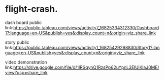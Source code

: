# flight-crash.

dash board public link:https://public.tableau.com/views/activity7_16825334312330/Dashboard1?:language=en-US&publish=yes&:display_count=n&:origin=viz_share_link

story public link:https://public.tableau.com/views/activity1_16825429298830/Story1?:language=en-US&publish=yes&:display_count=n&:origin=viz_share_link

video demonstration link:https://drive.google.com/file/d/1lRSqynQ1RzsPp62uYpnL3EIUlKlaJ0ME/view?usp=share_link
